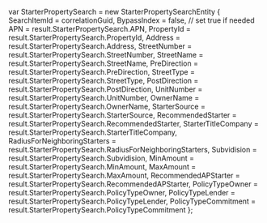 var StarterPropertySearch = new StarterPropertySearchEntity
{
    SearchItemId = correlationGuid,
    BypassIndex = false, // set true if needed
    APN = result.StarterPropertySearch.APN,
    PropertyId = result.StarterPropertySearch.PropertyId,
    Address = result.StarterPropertySearch.Address,
    StreetNumber = result.StarterPropertySearch.StreetNumber,
    StreetName = result.StarterPropertySearch.StreetName,
    PreDirection = result.StarterPropertySearch.PreDirection,
    StreetType = result.StarterPropertySearch.StreetType,
    PostDirection = result.StarterPropertySearch.PostDirection,
    UnitNumber = result.StarterPropertySearch.UnitNumber,
    OwnerName = result.StarterPropertySearch.OwnerName,
    StarterSource = result.StarterPropertySearch.StarterSource,
    RecommendedStarter = result.StarterPropertySearch.RecommendedStarter,
    StarterTitleCompany = result.StarterPropertySearch.StarterTitleCompany,
    RadiusForNeighboringStarters = result.StarterPropertySearch.RadiusForNeighboringStarters,
    Subvidision = result.StarterPropertySearch.Subvidision,
    MinAmount = result.StarterPropertySearch.MinAmount,
    MaxAmount = result.StarterPropertySearch.MaxAmount,
    RecommendedAPStarter = result.StarterPropertySearch.RecommendedAPStarter,
    PolicyTypeOwner = result.StarterPropertySearch.PolicyTypeOwner,
    PolicyTypeLender = result.StarterPropertySearch.PolicyTypeLender,
    PolicyTypeCommitment = result.StarterPropertySearch.PolicyTypeCommitment
};
